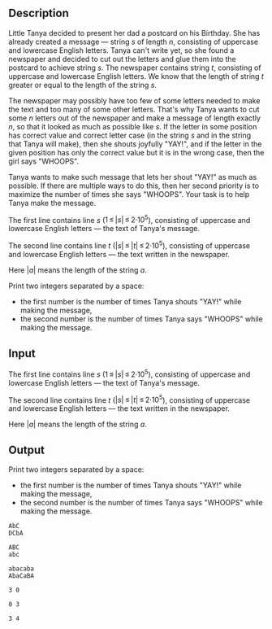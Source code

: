 ## Description

<div><p>Little Tanya decided to present her dad a postcard on his Birthday. She has already created a message — string <span class="tex-span"><i>s</i></span> of length <span class="tex-span"><i>n</i></span>, consisting of uppercase and lowercase English letters. Tanya can't write yet, so she found a newspaper and decided to cut out the letters and glue them into the postcard to achieve string <span class="tex-span"><i>s</i></span>. The newspaper contains string <span class="tex-span"><i>t</i></span>, consisting of uppercase and lowercase English letters. We know that the length of string <span class="tex-span"><i>t</i></span> greater or equal to the length of the string <span class="tex-span"><i>s</i></span>.</p><p>The newspaper may possibly have too few of some letters needed to make the text and too many of some other letters. That's why Tanya wants to cut some <span class="tex-span"><i>n</i></span> letters out of the newspaper and make a message of length exactly <span class="tex-span"><i>n</i></span>, so that it looked as much as possible like <span class="tex-span"><i>s</i></span>. If the letter in some position has correct value and correct letter case (in the string <span class="tex-span"><i>s</i></span> and in the string that Tanya will make), then she shouts joyfully "<span class="tex-font-style-tt">YAY!</span>", and if the letter in the given position has only the correct value but it is in the wrong case, then the girl says "<span class="tex-font-style-tt">WHOOPS</span>".</p><p>Tanya wants to make such message that lets her shout "<span class="tex-font-style-tt">YAY!</span>" as much as possible. If there are multiple ways to do this, then her second priority is to maximize the number of times she says "<span class="tex-font-style-tt">WHOOPS</span>". Your task is to help Tanya make the message.</p></div><div class="input-specification"><p>The first line contains line <span class="tex-span"><i>s</i></span> (<span class="tex-span">1 ≤ |<i>s</i>| ≤ 2·10<sup class="upper-index">5</sup></span>), consisting of uppercase and lowercase English letters — the text of Tanya's message.</p><p>The second line contains line <span class="tex-span"><i>t</i></span> (<span class="tex-span">|<i>s</i>| ≤ |<i>t</i>| ≤ 2·10<sup class="upper-index">5</sup></span>), consisting of uppercase and lowercase English letters — the text written in the newspaper.</p><p>Here <span class="tex-span">|<i>a</i>|</span> means the length of the string <span class="tex-span"><i>a</i></span>.</p></div><div class="output-specification"><p>Print two integers separated by a space:</p><ul> <li> the first number is the number of times Tanya shouts "<span class="tex-font-style-tt">YAY!</span>" while making the message, </li><li> the second number is the number of times Tanya says "<span class="tex-font-style-tt">WHOOPS</span>" while making the message. </li></ul></div>

## Input

<p>The first line contains line <span class="tex-span"><i>s</i></span> (<span class="tex-span">1 ≤ |<i>s</i>| ≤ 2·10<sup class="upper-index">5</sup></span>), consisting of uppercase and lowercase English letters — the text of Tanya's message.</p><p>The second line contains line <span class="tex-span"><i>t</i></span> (<span class="tex-span">|<i>s</i>| ≤ |<i>t</i>| ≤ 2·10<sup class="upper-index">5</sup></span>), consisting of uppercase and lowercase English letters — the text written in the newspaper.</p><p>Here <span class="tex-span">|<i>a</i>|</span> means the length of the string <span class="tex-span"><i>a</i></span>.</p>

## Output

<p>Print two integers separated by a space:</p><ul> <li> the first number is the number of times Tanya shouts "<span class="tex-font-style-tt">YAY!</span>" while making the message, </li><li> the second number is the number of times Tanya says "<span class="tex-font-style-tt">WHOOPS</span>" while making the message. </li></ul>





```input1
AbC
DCbA

```




```input2
ABC
abc

```




```input3
abacaba
AbaCaBA

```




```output1
3 0

```




```output2
0 3

```




```output3
3 4

```


